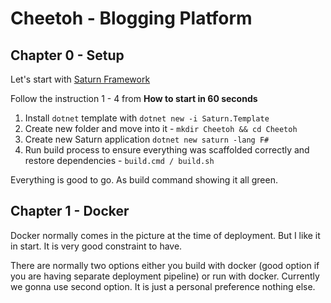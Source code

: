 # Cheetoh - Blogging Platform

## Chapter 0 - Setup

Let's start with [Saturn Framework](https://github.com/SaturnFramework/Saturn)

Follow the instruction 1 - 4 from **How to start in 60 seconds**

1. Install `dotnet` template with `dotnet new -i Saturn.Template`
2. Create new folder and move into it - `mkdir Cheetoh && cd Cheetoh`
3. Create new Saturn application `dotnet new saturn -lang F#`
4. Run build process to ensure everything was scaffolded correctly and restore dependencies - `build.cmd / build.sh`

Everything is good to go. As build command showing it all green.

## Chapter 1 - Docker

Docker normally comes in the picture at the time of deployment. But I like it in start. It is very good constraint to have.

There are normally two options either you build with docker (good option if you are having separate deployment pipeline) or run with docker. Currently we gonna use second option. It is just a personal preference nothing else.